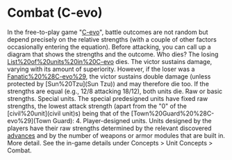 # Combat (C-evo)

In the free-to-play game "[C-evo](C-evo)", battle outcomes are not random but depend precisely on the relative strengths (with a couple of other factors occasionally entering the equation). Before attacking, you can call up a diagram that shows the strengths and the outcome. 
Who dies?
The losing [List%20of%20units%20in%20C-evo](unit) dies. The victor sustains damage, varying with its amount of superiority. However, if the loser was a [Fanatic%20%28C-evo%29](Fanatic), the victor sustains double damage (unless protected by [Sun%20Tzu](Sun Tzu)) and may therefore die too. If the strengths are equal (e.g., 12/8 attacking 18/12), both units die.
Raw or basic strengths.
Special units.
The special predesigned units have fixed raw strengths, the lowest attack strength (apart from the "0" of the [civil%20unit](civil unit)s) being that of the [Town%20Guard%20%28C-evo%29](Town Guard): 4.
Player-designed units.
Units designed by the players have their raw strengths determined by the relevant discovered [advances](advances) and by the number of weapons or armor modules that are built in.
More detail.
See the in-game details under Concepts &gt; Unit Concepts &gt; Combat.